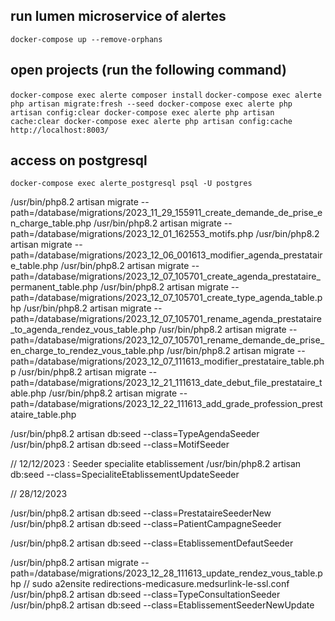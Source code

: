 ## run lumen microservice of alertes

`docker-compose up --remove-orphans`

## open projects (run the following command)

`docker-compose exec alerte composer install`
`docker-compose exec alerte php artisan migrate:fresh --seed
docker-compose exec alerte php artisan config:clear
docker-compose exec alerte php artisan cache:clear
docker-compose exec alerte php artisan config:cache`
`http://localhost:8003/`

## access on postgresql

`docker-compose exec alerte_postgresql psql -U postgres`

/usr/bin/php8.2 artisan migrate --path=/database/migrations/2023_11_29_155911_create_demande_de_prise_en_charge_table.php
/usr/bin/php8.2 artisan migrate --path=/database/migrations/2023_12_01_162553_motifs.php
/usr/bin/php8.2 artisan migrate --path=/database/migrations/2023_12_06_001613_modifier_agenda_prestataire_table.php
/usr/bin/php8.2 artisan migrate --path=/database/migrations/2023_12_07_105701_create_agenda_prestataire_permanent_table.php
/usr/bin/php8.2 artisan migrate --path=/database/migrations/2023_12_07_105701_create_type_agenda_table.php
/usr/bin/php8.2 artisan migrate --path=/database/migrations/2023_12_07_105701_rename_agenda_prestataire_to_agenda_rendez_vous_table.php
/usr/bin/php8.2 artisan migrate --path=/database/migrations/2023_12_07_105701_rename_demande_de_prise_en_charge_to_rendez_vous_table.php
/usr/bin/php8.2 artisan migrate --path=/database/migrations/2023_12_07_111613_modifier_prestataire_table.php
/usr/bin/php8.2 artisan migrate --path=/database/migrations/2023_12_21_111613_date_debut_file_prestataire_table.php
/usr/bin/php8.2 artisan migrate --path=/database/migrations/2023_12_22_111613_add_grade_profession_prestataire_table.php

/usr/bin/php8.2 artisan db:seed --class=TypeAgendaSeeder
/usr/bin/php8.2 artisan db:seed --class=MotifSeeder

// 12/12/2023 : Seeder specialite etablissement
/usr/bin/php8.2 artisan db:seed --class=SpecialiteEtablissementUpdateSeeder

// 28/12/2023

/usr/bin/php8.2 artisan db:seed --class=PrestataireSeederNew
/usr/bin/php8.2 artisan db:seed --class=PatientCampagneSeeder

/usr/bin/php8.2 artisan db:seed --class=EtablissementDefautSeeder

/usr/bin/php8.2 artisan migrate --path=/database/migrations/2023_12_28_111613_update_rendez_vous_table.php
// sudo a2ensite redirections-medicasure.medsurlink-le-ssl.conf
/usr/bin/php8.2 artisan db:seed --class=TypeConsultationSeeder
/usr/bin/php8.2 artisan db:seed --class=EtablissementSeederNewUpdate
